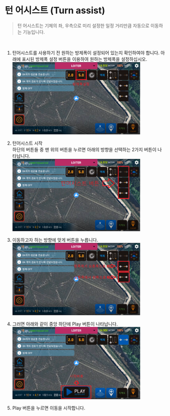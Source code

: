 # 턴 어시스트 (Turn assist)

> 턴 어시스트는 기체의 좌, 우측으로 미리 설정한 일정 거리만큼 자동으로 이동하는 기능입니다.

<br>

1. 턴어시스트를 사용하기 전 원하는 방제폭이 설정되어 있는지 확인하여야 합니다. 아래에 표시된 방제폭 설정 버튼을 이용하여 원하는 방제폭을 설정하십시오.  
    <img width="400" src="./Images/방제폭설정버튼.png"><br>

1. 턴어시스트 시작  
    하단의 버튼들 중 맨 위의 버튼을 누르면 아래의 방향을 선택하는 2가지 버튼이 나타납니다.  
    <img width="400" src="./Images/ta_1.png"><br>

2. 이동하고자 하는 방향에 맞게 버튼을 누릅니다.  
    <img width="400" src="./Images/ta_2.png"><br>

3. 그러면 아래와 같이 중앙 하단에 Play 버튼이 나타납니다.  
    <img width="400" src="./Images/ta_3.png"><br>
4. Play 버튼을 누르면 이동을 시작합니다.